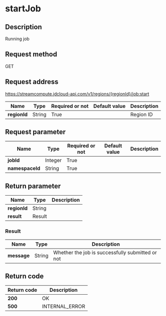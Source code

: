 # startJob


## Description
Running job

## Request method
GET

## Request address
https://streamcompute.jdcloud-api.com/v1/regions/{regionId}/job:start

|Name|Type|Required or not|Default value|Description|
|---|---|---|---|---|
|**regionId**|String|True||Region ID|

## Request parameter
|Name|Type|Required or not|Default value|Description|
|---|---|---|---|---|
|**jobId**|Integer|True|||
|**namespaceId**|String|True|||


## Return parameter
|Name|Type|Description|
|---|---|---|
|**regionId**|String||
|**result**|Result||


### <a name="Result">Result</a>
|Name|Type|Description|
|---|---|---|
|**message**|String|Whether the job is successfully submitted or not|

## Return code
|Return code|Description|
|---|---|
|**200**|OK|
|**500**|INTERNAL_ERROR|
